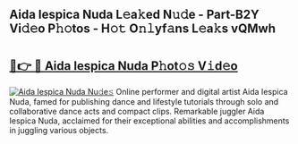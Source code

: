 ## Aida Iespica Nuda L𝚎a𝚔ed N𝚞𝚍e - Part-B2Y Vi𝚍𝚎o P𝚑𝚘tos - H𝚘𝚝 O𝚗𝚕yf𝚊ns L𝚎a𝚔s vQMwh

# <h2><a href="http://kfe8vp.oniu.top/?m=Aida+Iespica+Nuda">🔗👉 🔴 Aida Iespica Nuda P𝚑ot𝚘𝚜 V𝚒d𝚎o</a></h2>

[![Aida Iespica Nuda Nu𝚍e𝚜](https://i.imgur.com/0qMVB7G.gif)](http://kfe8vp.oniu.top/?m=Aida+Iespica+Nuda)
Online performer and digital artist Aida Iespica Nuda, famed for publishing dance and lifestyle tutorials through solo and collaborative dance acts and compact clips. Remarkable juggler Aida Iespica Nuda, acclaimed for their exceptional abilities and accomplishments in juggling various objects.  
